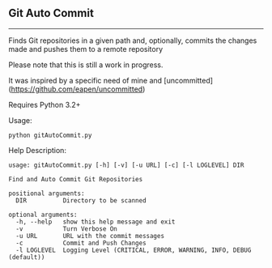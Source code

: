 Git Auto Commit
------
------

Finds Git repositories in a given path and, optionally, commits the changes made and pushes them to a remote repository

Please note that this is still a work in progress.

It was inspired by a specific need of mine and [uncommitted] (https://github.com/eapen/uncommitted)

Requires Python 3.2+

Usage:
```
python gitAutoCommit.py
```

Help Description:
```
usage: gitAutoCommit.py [-h] [-v] [-u URL] [-c] [-l LOGLEVEL] DIR

Find and Auto Commit Git Repositories

positional arguments:
  DIR          Directory to be scanned

optional arguments:
  -h, --help   show this help message and exit
  -v           Turn Verbose On
  -u URL       URL with the commit messages
  -c           Commit and Push Changes
  -l LOGLEVEL  Logging Level (CRITICAL, ERROR, WARNING, INFO, DEBUG (default))
```
